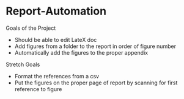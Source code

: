 # Report-Automation
Goals of the Project
  - Should be able to edit LateX doc
  - Add figures from a folder to the report in order of figure number
  - Automatically add the figures to the proper appendix

Stretch Goals
  - Format the references from a csv
  - Put the figures on the proper page of report by scanning for first reference to figure
